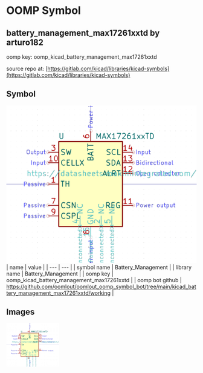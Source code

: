# OOMP Symbol  
## battery_management_max17261xxtd  by arturo182  
  
oomp key: oomp_kicad_battery_management_max17261xxtd  
  
source repo at: [https://gitlab.com/kicad/libraries/kicad-symbols](https://gitlab.com/kicad/libraries/kicad-symbols)  
## Symbol  
  
[![working.png](working_600.png)](working.png)  
| name | value | 
| --- | --- | 
| symbol name | Battery_Management | 
| library name | Battery_Management | 
| oomp key | oomp_kicad_battery_management_max17261xxtd | 
| oomp bot github | https://github.com/oomlout/oomlout_oomp_symbol_bot/tree/main/kicad_battery_management_max17261xxtd/working | 
## Images  
  
[![working.png](working_140.png)](working.png)  
